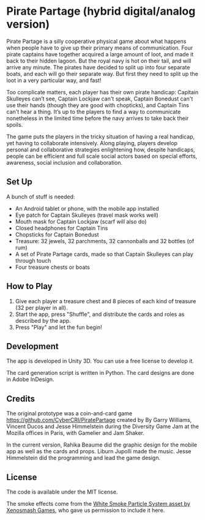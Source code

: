 # Pirate Partage (hybrid digital/analog version)

Pirate Partage is a silly cooperative physical game about what happens when people have to give up their primary means of communication. Four pirate captains have together acquired a large amount of loot, and made it back to their hidden lagoon. But the royal navy is hot on their tail, and will arrive any minute. The pirates have decided to split up into four separate boats, and each will go their separate way. But first they need to split up the loot in a very particular way, and fast! 

Too complicate matters, each player has their own pirate handicap: Capitain Skulleyes can’t see, Captain Lockjaw can't speak, Captain Bonedust can't use their hands (though they are good with chopticks), and Captain Tins can't hear a thing. It’s up to the players to find a way to communicate nonetheless in the limited time before the navy arrives to take back their spoils.

The game puts the players in the tricky situation of having a real handicap, yet having to collaborate intensively. Along playing, players develop personal and collaborative strategies enlightening how, despite handicaps, people can be efficient and full scale social actors based on special efforts, awareness, social inclusion and collaboration.

## Set Up

A bunch of stuff is needed:

* An Android tablet or phone, with the mobile app installed 
* Eye patch for Captain Skulleyes (travel mask works well)
* Mouth mask for Captain Lockjaw (scarf will also do) 
* Closed headphones for Captain Tins
* Chopsticks for Captain Bonedust
* Treasure: 32 jewels, 32 parchments, 32 cannonballs and 32 bottles (of rum)
* A set of Pirate Partage cards, made so that Captain Skulleyes can play through touch
* Four treasure chests or boats

## How to Play

1. Give each player a treasure chest and 8 pieces of each kind of treasure (32 per player in all).
2. Start the app, press "Shuffle", and distribute the cards and roles as described by the app.
3. Press "Play" and let the fun begin!

## Development

The app is developed in Unity 3D. You can use a free license to develop it.

The card generation script is written in Python. The card designs are done in Adobe InDesign.

## Credits

The original prototype was a coin-and-card game https://github.com/CyberCRI/PiratePartage created by By Garry Williams, Vincent Ducos and Jesse Himmelstein during the Diversity Game Jam at the Mozilla offices in Paris, with Gamelier and Jam Shaker.

In the current version, Rahika Beaume did the graphic design for the mobile app as well as the cards and props. Liburn Jupolli made the music. Jesse Himmelstein did the programming and lead the game design.

## License

The code is available under the MIT license.

The smoke effects come from the [White Smoke Particle System asset by Xenosmash Games](https://www.assetstore.unity3d.com/en/#!/content/20404), who gave us permission to include it here.
